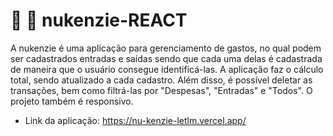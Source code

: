 #  :money_with_wings: :receipt: nukenzie-REACT

A nukenzie é uma aplicação para gerenciamento de gastos, no qual podem ser cadastrados entradas e saídas sendo que cada uma delas é cadastrada de maneira que o usuário consegue identificá-las. A aplicação faz o cálculo total, sendo atualizado a cada cadastro. Além disso, é possível deletar as transações, bem como filtrá-las por "Despesas", "Entradas" e "Todos". O projeto também é responsivo.

- Link da aplicação: https://nu-kenzie-letlm.vercel.app/
